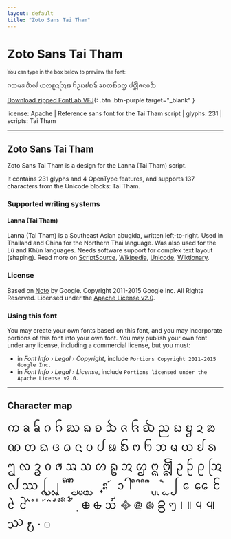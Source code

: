 ```yaml
---
layout: default
title: "Zoto Sans Tai Tham"
---
```


# Zoto Sans Tai Tham

<small>You can type in the box below to preview the font:</small>

<div contenteditable="true" class="texteditor" style="font-family: 'Zoto Sans Tai Tham';">
<p spellcheck="false">ᨻᩈᨾᩁᨫᩓ ᨿᩃᩊᨯᩒᨹ ᨤᩏᨭᩀᨳᨢ ᨡᨧᨲᨺᨵᩌ ᨸᩎᨩᨶᩅᨨ</p>
</div>

[Download zipped FontLab VFJ](https://cdn.jsdelivr.net/gh/fontlabcom/getgo-fonts/getgo-fonts/apache/zotosans/zotosans-taitham.vfj){: .btn .btn-purple target="_blank" }

license: Apache \| Reference sans font for the Tai Tham script \| glyphs: 231 \| scripts: Tai Tham

---


## Zoto Sans Tai Tham

Zoto Sans Tai Tham is a design for the Lanna (Tai Tham) script.

It contains 231 glyphs and 4 OpenType features, and supports 137 characters from the Unicode blocks: Tai Tham.


### Supported writing systems


#### Lanna (Tai Tham)

Lanna (Tai Tham) is a Southeast Asian abugida, written left-to-right. Used in Thailand and China for the Northern Thai language. Was also used for the Lü and Khün languages. Needs software support for complex text layout (shaping). Read more on [ScriptSource](https://scriptsource.org/scr/Lana), [Wikipedia](https://en.wikipedia.org/wiki/ISO_15924:Lana), [Unicode](https://www.unicode.org/versions/Unicode13.0.0/ch16.pdf#G53337), [Wiktionary](https://en.wiktionary.org/wiki/Category:Tai_Tham_script).


### License

Based on [Noto](https://github.com/notofonts) by Google. Copyright 2011-2015 Google Inc. All Rights Reserved. Licensed under the [Apache License v2.0](https://www.apache.org/licenses/LICENSE-2.0.txt).

### Using this font

You may create your own fonts based on this font, and you may incorporate portions of this font into your own font. You may publish your own font under any license, including a commercial license, but you must:

- in _Font Info › Legal › Copyright_, include `Portions Copyright 2011-2015 Google Inc.`
- in _Font Info › Legal › License_, include `Portions licensed under the Apache License v2.0.`


---

## Character map

<div style="font-family: 'Zoto Sans Tai Tham'; font-size: 2em;">
ᨠ ᨡ ᨢ ᨣ ᨤ ᨥ ᨦ ᨧ ᨨ ᨩ ᨪ ᨫ ᨬ ᨭ ᨮ ᨯ ᨰ ᨱ ᨲ ᨳ ᨴ ᨵ ᨶ ᨷ ᨸ ᨹ ᨺ ᨻ ᨼ ᨽ ᨾ ᨿ ᩀ ᩁ ᩂ ᩃ ᩄ ᩅ ᩆ ᩇ ᩈ ᩉ ᩊ ᩋ ᩌ ᩍ ᩎ ᩏ ᩐ ᩑ ᩒ ᩓ ᩔ ᩕ ᩖ ᩗ ᩘ ᩙ ᩚ ᩛ ᩜ ᩝ ᩞ ᩠ ᩡ ᩢ ᩣ ᩤ ᩥ ᩦ ᩧ ᩨ ᩩ ᩪ ᩫ ᩬ ᩭ ᩮ ᩯ ᩰ ᩱ ᩲ ᩳ ᩴ ᩵ ᩶ ᩷ ᩸ ᩹ ᩺ ᩻ ᩼ ᩿ ᪠ ᪡ ᪢ ᪣ ᪤ ᪥ ᪦ ᪧ ᪨ ᪩ ᪪ ᪫ ᪬ ᪭ ∙ ◌
</div>

